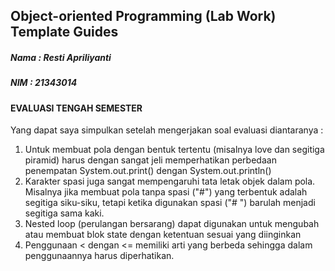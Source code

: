 ## Object-oriented Programming (Lab Work) Template Guides
##### Nama  : Resti Apriliyanti
##### NIM   : 21343014
#### EVALUASI TENGAH SEMESTER

Yang dapat saya simpulkan setelah mengerjakan soal evaluasi diantaranya :
1. Untuk membuat pola dengan bentuk tertentu (misalnya love dan segitiga piramid) harus dengan sangat jeli memperhatikan perbedaan penempatan System.out.print() dengan System.out.println()
2. Karakter spasi juga sangat mempengaruhi tata letak objek dalam pola. Misalnya jika membuat pola tanpa spasi ("#") yang terbentuk adalah segitiga siku-siku, tetapi ketika digunakan spasi ("# ") barulah menjadi segitiga sama kaki.
3. Nested loop (perulangan bersarang) dapat digunakan untuk mengubah atau membuat blok state dengan ketentuan sesuai yang diinginkan
4. Penggunaan < dengan <= memiliki arti yang berbeda sehingga dalam penggunaannya harus diperhatikan.
